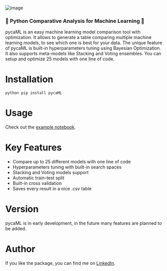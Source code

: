 ![image](logo.png)
###  🐫 Python Comparative Analysis for Machine Learning  🐫

pycaML is an easy machine learning model comparison tool with optimization. It allows to generate a table comparing multiple machine learning models, to see which one is best for your data.
The unique feature of pycaML is built-in hyperparameters tuning using Bayesian Optimization. It also supports meta-models like Stacking and Voting ensembles. You can setup and optimize 25 models with one line of code.

# Installation  
```python pip install pycaML```

# Usage
Check out the [example notebook](https://github.com/reese3222/pycaML/blob/main/notebooks/regression_example/regression.ipynb).

# Key Features

* Compare up to 25 different models with one line of code
* Hyperparameters tuning with built-in search spaces
* Stacking and Voting models support
* Automatic train-test split
* Built-in cross validation
* Saves every result in a nice .csv table

# Version 
pycaML is in early development, in the future many features are planned to be added. 

# Author 
If you like the package, you can find me on [LinkedIn](https://www.linkedin.com/in/donato-riccio-280084146/).
